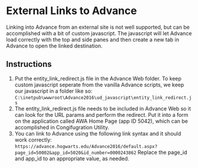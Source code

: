 # External Links to Advance
Linking into Advance from an external site is not well supported, but can be accomplished with a bit of custom javascript. The javascript will let Advance load correctly with the top and side panes and then create a new tab in Advance to open the linked destination. 

## Instructions
1. Put the entity_link_redirect.js file in the Advance Web folder. To keep custom javascript seperate from the vanilla Advance scripts, we keep our javascript in a folder like so: ```C:\inetpub\wwwroot\Advance2016\ud_javascript\entity_link_redirect.js```
1. The entity_link_redirect.js file needs to be included in Advance Web so it can look for the URL params and perform the redirect. Put it into a form on the application called AWA Home Page (app ID 5042), which can be accomplished in Congifugration Utility.
1. You can link to Advance using the following link syntax and it should work correctly: ```https://advance.hogwarts.edu/Advance2016/default.aspx?page_id=50002&app_id=5020&id_number=0000243862``` Replace the page_id and app_id to an appropriate value, as needed.
